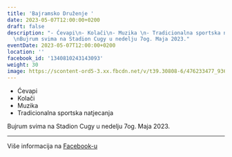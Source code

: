 ```yaml
---
title: 'Bajramsko Druženje '
date: 2023-05-07T12:00:00+0200
draft: false
description: "- Ćevapi\n- Kolači\n- Muzika \n- Tradicionalna sportska natjecanja\n\
  \nBujrum svima na Stadion Cugy u nedelju 7og. Maja 2023."
eventDate: 2023-05-07T12:00:00+0200
location: ''
facebook_id: '1340810243143093'
weight: 30
image: https://scontent-ord5-3.xx.fbcdn.net/v/t39.30808-6/476233477_936651505262116_4103480540059516894_n.jpg?_nc_cat=110&ccb=1-7&_nc_sid=9e60e4&_nc_ohc=zRtX45SMA68Q7kNvwFDyYFX&_nc_oc=AdnCvP_uPibfKyixJxOlrsfKQJTNK5r32-2ZNhaexXiRU02k_gqFllomklMffvoeAOM&_nc_zt=23&_nc_ht=scontent-ord5-3.xx&edm=ABTKTjYEAAAA&_nc_gid=zwfnKA0vn2Rj-yl_ElVOhg&oh=00_AfZpf_3APQeCPA-D4lz_kOA_FVXRBMxUkviGW4kF7LPKSA&oe=68CD484B
---
```


- Ćevapi
- Kolači
- Muzika 
- Tradicionalna sportska natjecanja

Bujrum svima na Stadion Cugy u nedelju 7og. Maja 2023.

---

Više informacija na [Facebook-u](https://facebook.com/events/1340810243143093)